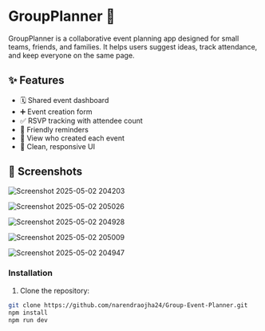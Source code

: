 # GroupPlanner 🎉

GroupPlanner is a collaborative event planning app designed for small teams, friends, and families. It helps users suggest ideas, track attendance, and keep everyone on the same page.

## ✨ Features

- 🗓️ Shared event dashboard
- ➕ Event creation form
- ✅ RSVP tracking with attendee count
- 🔔 Friendly reminders
- 👥 View who created each event
- 📱 Clean, responsive UI

## 📸 Screenshots

![Screenshot 2025-05-02 204203](https://github.com/user-attachments/assets/6ab16480-ffb2-4453-bb1a-1ecd4e12472d)

![Screenshot 2025-05-02 205026](https://github.com/user-attachments/assets/4bbf0834-68f8-4af7-b435-598dfefe33e1)

![Screenshot 2025-05-02 204928](https://github.com/user-attachments/assets/9819972b-d4d5-43a9-9d15-4c11aa091fdf)

![Screenshot 2025-05-02 205009](https://github.com/user-attachments/assets/c42e399a-c0e0-4702-8703-5b49690d1e50)

![Screenshot 2025-05-02 204947](https://github.com/user-attachments/assets/c3647abe-bad3-473d-8516-64cd6acdbe9b)



### Installation

1. Clone the repository:

```bash
git clone https://github.com/narendraojha24/Group-Event-Planner.git
npm install
npm run dev
